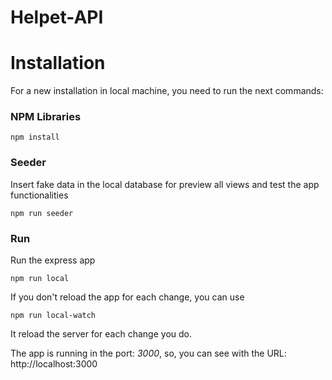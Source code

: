 # Helpet-API

# Installation

For a new installation in local machine, you need to run the next commands: 

### NPM Libraries 

```
npm install
```

### Seeder

Insert fake data in the local database for preview all views and test the app functionalities

```
npm run seeder
```

### Run

Run the express app 

```
npm run local
```

If you don't reload the app for each change, you can use

```
npm run local-watch
```

It reload the server for each change you do.

The app is running in the port: *3000*, so, you can see with the URL: http://localhost:3000
